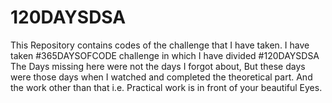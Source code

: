 # 120DAYSDSA
This Repository contains codes of the challenge that I have taken. I have taken #365DAYSOFCODE challenge in which I have divided #120DAYSDSA 
The Days missing here were not the days I forgot about, But these days were those days when I watched and completed the theoretical part. And the work other than that i.e. Practical work is in front of your beautiful Eyes.
